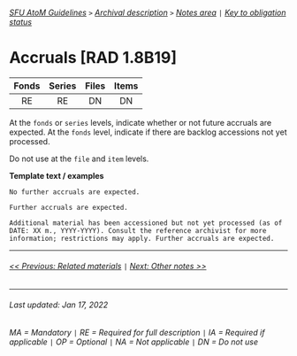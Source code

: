 ###### [SFU AtoM Guidelines](../README.md) `>` [Archival description](overview.md) `>` [Notes area](overview.md#notes-area) `|` [Key to obligation status](key-to-obligation-status.md)

# Accruals [RAD 1.8B19]
| Fonds 	| Series 	| Files 	| Items 	|
|:-----:	|:------:	|:-----:	|:-----:	|
|   RE    |   RE    |   DN  	|   DN  	|

At the `fonds` or `series` levels, indicate whether or not future accruals are expected. At the `fonds` level, indicate if there are backlog accessions not yet processed.

Do not use at the `file` and `item` levels.

**Template text / examples**

`No further accruals are expected.`

`Further accruals are expected.`

`Additional material has been accessioned but not yet processed (as of DATE: XX m., YYYY-YYYY). Consult the reference archivist for more information; restrictions may apply. Further accruals are expected.`

---
###### [<< Previous: Related materials](related-materials.md) `|` [Next: Other notes >>](other-notes.md)
---
###### Last updated: Jan 17, 2022
###### MA = Mandatory `|` RE = Required for full description `|` IA = Required if applicable `|` OP = Optional `|` NA = Not applicable `|` DN = Do not use
